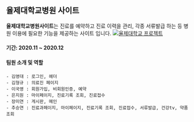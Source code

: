 ## 율제대학교병원 사이트
 **율제대학교병원사이트**는 진료를 예약하고 진료 이력을 관리, 각종 서류발급 하는 등 병원 이용에 필요한 기능을 제공하는 사이트 입니다.
 [![율제대학교 프로젝트](http://img.youtube.com/vi/Pabp8zvMroc/0.jpg)](https://youtu.be/Pabp8zvMroc) 
 
 #### 기간: 2020.11 ~ 2020.12
 #### 팀원 소개 및 역할
    - 김영대 : 로그인, 헤더
    - 김형규 : 의료진 페이지
    - 이국영 : 회원가입, 비회원인증, 예약
    - 은지원 : 마이페이지, 진료기록 조회, 진료접수
    - 장미연 : 게시판, 메인
    - 추승연 : 진료과페이지, 마이페이지, 진료기록 조회, 진료접수, 서류발급, 건강tv, 약품조회
 


